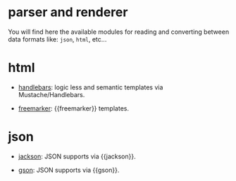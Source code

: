 # parser and renderer

You will find here the available modules for reading and converting between data formats like: ```json```, ```html```, etc...

# html

* [handlebars](/doc/hbs): logic less and semantic templates via Mustache/Handlebars.

* [freemarker](/doc/ftl): {{freemarker}} templates.

# json

* [jackson](/doc/jackson): JSON supports via {{jackson}}.

* [gson](/doc/gson): JSON supports via {{gson}}.
